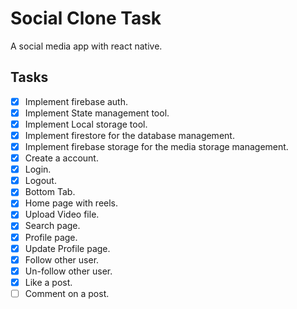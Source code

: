 # Social Clone Task

A social media app with react native.


## Tasks

- [x] Implement firebase auth.
- [x] Implement State management tool.
- [x] Implement Local storage tool.
- [x] Implement firestore for the database management.
- [x] Implement firebase storage for the media storage management.
- [x] Create a account.
- [x] Login.
- [x] Logout.
- [x] Bottom Tab.
- [x] Home page with reels.
- [x] Upload Video file.
- [x] Search page.
- [x] Profile page.
- [x] Update Profile page.
- [x] Follow other user.
- [x] Un-follow other user.
- [x] Like a post.
- [ ] Comment on a post.

